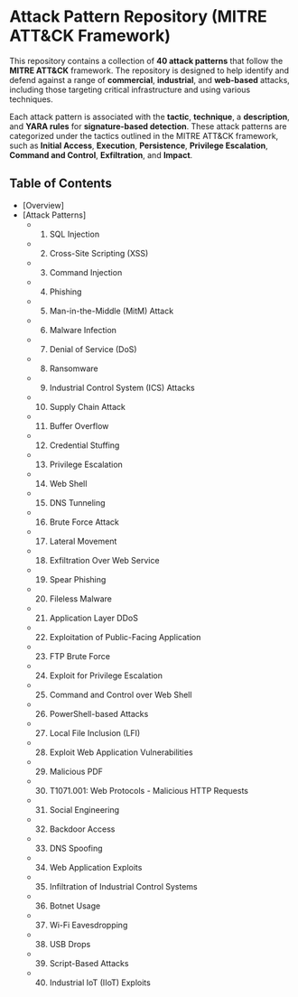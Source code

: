 # Attack Pattern Repository (MITRE ATT&CK Framework)

This repository contains a collection of **40 attack patterns** that follow the **MITRE ATT&CK** framework. The repository is designed to help identify and defend against a range of **commercial**, **industrial**, and **web-based** attacks, including those targeting critical infrastructure and using various techniques.

Each attack pattern is associated with the **tactic**, **technique**, a **description**, and **YARA rules** for **signature-based detection**. These attack patterns are categorized under the tactics outlined in the MITRE ATT&CK framework, such as **Initial Access**, **Execution**, **Persistence**, **Privilege Escalation**, **Command and Control**, **Exfiltration**, and **Impact**.

## Table of Contents
- [Overview]
- [Attack Patterns]
  - 1. SQL Injection
  - 2. Cross-Site Scripting (XSS)
  - 3. Command Injection
  - 4. Phishing
  - 5. Man-in-the-Middle (MitM) Attack
  - 6. Malware Infection
  - 7. Denial of Service (DoS)
  - 8. Ransomware
  - 9. Industrial Control System (ICS) Attacks
  - 10. Supply Chain Attack
  - 11. Buffer Overflow
  - 12. Credential Stuffing
  - 13. Privilege Escalation
  - 14. Web Shell
  - 15. DNS Tunneling
  - 16. Brute Force Attack
  - 17. Lateral Movement
  - 18. Exfiltration Over Web Service
  - 19. Spear Phishing
  - 20. Fileless Malware
  - 21. Application Layer DDoS
  - 22. Exploitation of Public-Facing Application
  - 23. FTP Brute Force
  - 24. Exploit for Privilege Escalation
  - 25. Command and Control over Web Shell
  - 26. PowerShell-based Attacks
  - 27. Local File Inclusion (LFI)
  - 28. Exploit Web Application Vulnerabilities
  - 29. Malicious PDF
  - 30. T1071.001: Web Protocols - Malicious HTTP Requests
  - 31. Social Engineering
  - 32. Backdoor Access
  - 33. DNS Spoofing
  - 34. Web Application Exploits
  - 35. Infiltration of Industrial Control Systems
  - 36. Botnet Usage
  - 37. Wi-Fi Eavesdropping
  - 38. USB Drops
  - 39. Script-Based Attacks
  - 40. Industrial IoT (IIoT) Exploits
